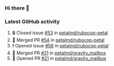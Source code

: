 ### Hi there 👋


### Latest GitHub activity
<!--START_SECTION:activity-->
1. 🔒 Closed issue [#53](https://github.com/petalmd/rubocop-petal/issues/53) in [petalmd/rubocop-petal](https://github.com/petalmd/rubocop-petal)
2. 🎉 Merged PR [#54](https://github.com/petalmd/rubocop-petal/pull/54) in [petalmd/rubocop-petal](https://github.com/petalmd/rubocop-petal)
3. ❗ Opened issue [#56](https://github.com/petalmd/rubocop-petal/issues/56) in [petalmd/rubocop-petal](https://github.com/petalmd/rubocop-petal)
4. 🎉 Merged PR [#21](https://github.com/petalmd/gravity_mailbox/pull/21) in [petalmd/gravity_mailbox](https://github.com/petalmd/gravity_mailbox)
5. 💪 Opened PR [#21](https://github.com/petalmd/gravity_mailbox/pull/21) in [petalmd/gravity_mailbox](https://github.com/petalmd/gravity_mailbox)
<!--END_SECTION:activity-->

<!--
**Bhacaz/bhacaz** is a ✨ _special_ ✨ repository because its `README.md` (this file) appears on your GitHub profile.

Here are some ideas to get you started:

- 🔭 I’m currently working on ...
- 🌱 I’m currently learning ...
- 👯 I’m looking to collaborate on ...
- 🤔 I’m looking for help with ...
- 💬 Ask me about ...
- 📫 How to reach me: ...
- 😄 Pronouns: ...
- ⚡ Fun fact: ...
-->

